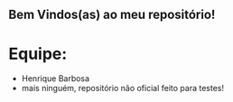 ## Bem Vindos(as) ao meu repositório!

# Equipe:
- Henrique Barbosa
- mais ninguém, repositório não oficial feito para testes!